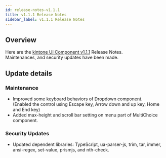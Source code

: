 ```yaml
---
id: release-notes-v1.1.1
title: v1.1.1 Release Notes
sidebar_label: v1.1.1 Release Notes
---
```


## Overview

Here are the [kintone UI Component v1.1.1](https://github.com/kintone-labs/kintone-ui-component/releases/tag/v1.1.1) Release Notes.<br>
Maintenances, and security updates have been made.

## Update details
### Maintenance
- Improved some keyboard behaviors of Dropdown component.<br>
  (Enabled the control using Escape key, Arrow down and up key, Home and End key)
- Added max-height and scroll bar setting on menu part of MultiChoice component.

### Security Updates
- Updated dependent libraries: TypeScript, ua-parser-js, trim, tar, immer, ansi-regex, set-value, prismjs, and nth-check.
